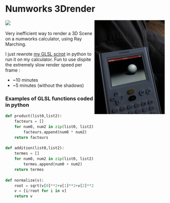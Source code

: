 # Numworks 3Drender
<img src="numworks.jpg" width=44% align="right">

![](https://img.shields.io/tokei/lines/github/felop/numworks-3Drender?color=orange&logo=CodeForces&logoColor=orange)

Very inefficient way to render a 3D Scene on a numworks calculator, using Ray Marching.

I just rewrote [my GLSL scirpt](https://github.com/felop/NeuralRayMarching) in python to run it on my calculator. Fun to use dispite the extremely slow render speed per frame :
 - ~10 minutes
 - ~5 minutes (without the shadows)


### Examples of GLSL functions coded in python

```python
def product(list0,list2):
    facteurs = []
    for num0, num2 in zip(list0, list2):
        facteurs.append(num0 * num2)
    return facteurs

def addition(list0,list2):
    termes = []
    for num0, num2 in zip(list0, list2):
        termes.append(num0 + num2)
    return termes
    
def normalize(v):
    root = sqrt(v[0]**2+v[1]**2+v[2]**2)
    v = [i/root for i in v]
    return v
```
